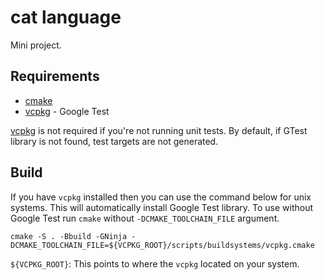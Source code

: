 # cat language

Mini project.

## Requirements

  - [cmake](https://cmake.org)
  - [vcpkg](http://vcpkg.io) - Google Test

[vcpkg](http://vcpkg.io) is not required if you're not running unit tests. By default, if GTest library is not found, test targets are not generated.

## Build

If you have `vcpkg` installed then you can use the command below for unix systems. This will automatically install Google Test library. To use without Google Test run `cmake` without `-DCMAKE_TOOLCHAIN_FILE` argument.

```
cmake -S . -Bbuild -GNinja -DCMAKE_TOOLCHAIN_FILE=${VCPKG_ROOT}/scripts/buildsystems/vcpkg.cmake
```

`${VCPKG_ROOT}`: This points to where the `vcpkg` located on your system.
